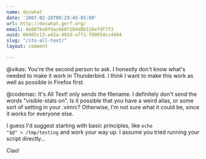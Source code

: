 ```yaml
---
name: docwhat
date: '2007-02-28T09:29:45-05:00'
url: http://docwhat.gerf.org/
email: 4e8076a0fdac6b8f284d8b316efdf7f3
uuid: 00465c13-a42a-492d-a7f1-f09654cc4944
slug: "/its-all-text/"
layout: comment

---
```


@vikas: You're the second person to ask.  I honestly don't know what's needed to make it work in Thunderbird.  I think I want to make this work as well as possible in Firefox first.

@codemac:
It's All Text! only sends the filename.  I definitely don't send the words "visible-stats on".  Is it possible that you have a weird alias, or some sort of setting in your .vimrc?  Otherwise, I'm not sure what it could be, since it works for everyone else.

I guess I'd suggest starting with basic principles, like 
<code>echo "$@" > /tmp/testing</code> and work your way up.  I assume you tried running your script directly...

Ciao!
